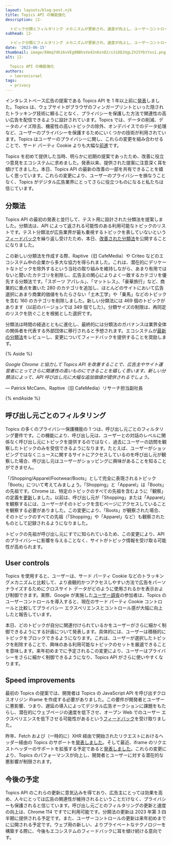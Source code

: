```yaml
---
layout: layouts/blog-post.njk
title: Topics API の機能強化
description: |2-

  トピック分類とフィルタリング メカニズムが更新され、速度が向上し、ユーザーコントロールが強化されました。
subhead: |2-

  トピック分類とフィルタリング メカニズムが更新され、速度が向上し、ユーザーコントロールが強化されました。
date: '2023-06-15'
thumbnail: image/80mq7dk16vVEg8BBhsVe42n6zn82/s3iDQJUgLZV25YbtYxs1.png
alt: |2-

  Topics API の機能強化
authors:
  - leeronisrael
tags:
  - privacy
---
```


インタレストベース広告の提案である Topics API を 1 年以上前に[発表](https://blog.google/products/chrome/get-know-new-topics-api-privacy-sandbox/)しました。Topics は、ウェブサイトがブラウザのフィンガープリントといった隠されたトラッキング技術に頼ることなく、プライバシーを保護した方法で関連性の高い広告を配信できるように設計されています。Topics では、データの削減、データのノイズ除去、機密性の高いトピックの除外、オンデバイスでのデータ処理など、ユーザーのプライバシーを保護するためにいくつかの技術が利用されています。Topics はユーザーのプライバシーに関し、これらの変更を組み合わせることで、サード パーティ Cookie よりも大幅な[前進](https://arxiv.org/abs/2304.07210)です。

Topics を初めて提供した当時、明らかに初期の提案であったため、改善に役立つ意見をエコシステムに求めました。発表以来、提供された提案に注意深く耳を傾けてきました。本日、Topics API の最新の改善の一部を共有できることを嬉しく思っています。これらの変更により、ユーザーのプライバシーを損なうことなく、Topics がデジタル広告業界にとってさらに役立つものになると私たちは信じています。

## 分類法

Topics API の最初の発表と並行して、テスト用に設計された分類法を提案しました。分類法は、API によって返される可能性のある利用可能なトピックのリストです。テスト分類法が広告業界が最も重視するトピックを表していないという[フィードバック](https://github.com/patcg-individual-drafts/topics/issues/3)を繰り返し受けたため、本日、[改善された分類法](https://github.com/patcg-individual-drafts/topics/blob/main/taxonomy_v2.md)を公開することになりました。

この新しい分類法を作成する際、Raptive（旧 CafeMedia）や Criteo などのエコシステム中の企業から多大な協力を得られました。これは、潜在的にデリケートなトピックを除外するという当社の取り組みを維持しながら、あまり有用ではないと聞いたカテゴリを削除し、広告主の関心によりよく一致するカテゴリを優先する分類法です。「スポーツ アパレル」、「マットレス」、「豪華旅行」など、商業的に重点を置いた 280 のカテゴリを追加し、ほとんどのサイトにおいて広告選択にあまり商業的価値をもたらさない「土木工学」や「乗馬」などのトピックを含む 160 のカテゴリを削除しました。新しい分類法には 469 個のトピックがあります（以前のバージョンでは 349 個でした）。分類サイズの制限は、再同定のリスクを防ぐことを根拠とした選択です。

分類法は時間の経過とともに進化し、最終的には分類法のガバナンスは業界全体の関係者を代表する外部団体に移行されると予想されます。エコシステムが[最新の分類法](https://github.com/patcg-individual-drafts/topics/blob/main/taxonomy_v2.md)をレビューし、変更についてフィードバックを提供することを奨励します。

{% Aside %}

*Google Chrome と協力して Topics API を改善することで、広告主やサイト運営者にとってさらに関連性の高いものにできることを嬉しく思います。新しい分類法によって、API 呼び出し元に大幅な追加価値が提供されるでしょう。*

— Patrick McCann、Raptive（旧 CafeMedia）リサーチ担当副社長

{% endAside %}

## 呼び出し元ごとのフィルタリング

Topics の多くのプライバシー保護機能の 1 つは、呼び出し元ごとのフィルタリング要件です。この機能により、呼び出し元は、ユーザーとの対話のレベルに関係なく呼び出し元にトピックを提供するのではなく、過去にユーザーの訪問を観察したトピックのみを受信できるようになります。たとえば、ユーザーがショッピングではなくニュースに関するサイトにアクセスしているのを呼び出し元が観察した場合、呼び出し元はユーザーがショッピングに興味があることを知ることができません。

「/Shopping/Apparel/Footwear/Boots」として完全に表現されるトピック「Boots」について考えてみましょう。「Shopping」と「Apparel」は「Boots」の先祖です。Chrome は、特定のトピックのすべての先祖を含むように「観察」の定義を[更新](https://github.com/patcg-individual-drafts/topics/pull/143/files)しました。以前は、呼び出し元が「Shopping」または「Apparel」を観察するには、ユーザーがそのトピックを含むページにアクセスしていることを観察する必要がありました。この変更により、「Boots」が観察された場合、そのトピックのすべての先祖（「Shopping」や「Apparel」など）も観察されたものとして記録されるようになりました。

トピックの先祖が呼び出し元にすでに知られているため、この変更により、API のプライバシーに影響を与えることなく、サイトがトピック情報を受け取る可能性が高められます。

## User controls

Topics を使用すると、ユーザーは、サード パーティ Cookie などのトラッキングメカニズムと比較して、より直観的かつアクセスしやすい方法で広告をパーソナライズするためにクロスサイト データがどのように使用されるかを表示および制御できます。実際、Google が実施した[ユーザー調査](https://research.google/pubs/pub52194/)の参加者は、Topics のユーザーコントロールを導入すると、現在のサード パーティ Cookie コントロールと比較してプライバシー エクスペリエンスとコントロール感が大幅に向上したと報告しています。

本日、どのトピックが自分に関連付けられているかをユーザーがさらに細かく制御できるようにする計画について発表します。具体的には、ユーザーは積極的にトピックをブロックできるようになります。これは、ユーザーが選択したトピックを削除することで、興味のある利用可能なトピックのセットを厳選できることを意味します。来年初めまでに予定されるこの変更により、ユーザーはプライバシーをさらに細かく制御できるようになり、Topics API がさらに使いやすくなります。

## Speed improvements

最初の Topics の提案では、開発者は Topics の JavaScript API を呼び出すクロスオリジン iframe を作成する必要がありました。この要件が開発者とユーザーに悪影響、つまり、遅延の導入によってデジタル広告オークションに課題をもたらし、潜在的にウェブページの速度を低下させ、オープン Web でのユーザー エクスペリエンスを低下させる可能性があるという[フィードバック](https://github.com/patcg-individual-drafts/topics/issues/7)を受け取りました。

昨年、Fetch および（一時的に）XHR 経由で開始されたリクエストにおけるヘッダー経由の Topics のサポートを[発表しました](https://github.com/patcg-individual-drafts/topics/pull/81)。そして最近、iframe のリクエストヘッダーのサポートを拡張する予定であると[発表しました](https://github.com/patcg-individual-drafts/topics/pull/147)。これらの変更により、Topics のパフォーマンスが向上し、開発者とユーザーに対する潜在的な悪影響が制限されます。

## 今後の予定

Topics API のこれらの更新に意気込みを得ており、広告主にとっては効果を高め、人々にとっては広告の関連性が維持されるということだけなく、プライバシーも保護されると信じています。呼び出し元ごとのフィルタリングの更新と速度の向上は、Chrome 114 ですでに利用可能です。分類法の更新は 2023 年第 3 四半期に提供される予定です。また、ユーザーコントロールの更新は来年初めまでに公開される予定です。ウェブ用の新しい、よりプライベートなテクノロジーを構築する際に、今後もエコシステムのフィードバックに耳を傾け続ける意向です。
